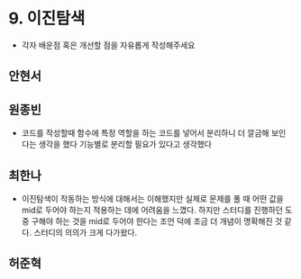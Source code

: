 # 9. 이진탐색 

- 각자 배운점 혹은 개선할 점을 자유롭게 작성해주세요


## 안현서

## 원종빈
- 코드를 작성할때 함수에 특정 역할을 하는 코드를 넣어서 분리하니 더 깔금해 보인다는 생각을 했다 기능별로 분리할 필요가 있다고 생각했다

## 최한나
- 이진탐색이 작동하는 방식에 대해서는 이해했지만 실제로 문제를 풀 때 어떤 값을 mid로 두어야 하는지 적용하는 데에 어려움을 느꼈다. 하지만 스터디를 진행하던 도중 구해야 하는 것을 mid로 두어야 한다는 조언 덕에 조금 더 개념이 명확해진 것 같다. 스터디의 의의가 크게 다가왔다.

## 허준혁
